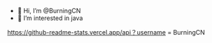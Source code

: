 - 👋 Hi, I’m @BurningCN
- 👀 I’m interested in java

https://github-readme-stats.vercel.app/api？username = BurningCN
